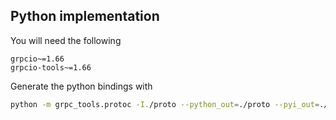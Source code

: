 ## Python implementation
You will need the following 
```
grpcio~=1.66
grpcio-tools~=1.66
```

Generate the python bindings with
```bash
python -m grpc_tools.protoc -I./proto --python_out=./proto --pyi_out=./proto --grpc_python_out=./proto ./proto/<filename>.proto
```